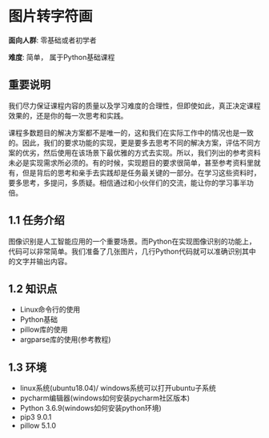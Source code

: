 # 图片转字符画

**面向人群**: 零基础或者初学者

**难度**: 简单， 属于Python基础课程

## 重要说明
我们尽力保证课程内容的质量以及学习难度的合理性，但即使如此，真正决定课程效果的，还是你的每一次思考和实践。

课程多数题目的解决方案都不是唯一的，这和我们在实际工作中的情况也是一致的。因此，我们的要求功能的实现，更是要多去思考不同的解决方案，评估不同方案的优劣，然后使用在该场景下最优雅的方式去实现。所以，我们列出的参考资料未必是实现需求所必须的。有的时候，实现题目的要求很简单，甚至参考资料里就有，但是背后的思考和亲手去实践却是任务最关键的一部分。在学习这些资料时，要多思考，多提问，多质疑。相信通过和小伙伴们的交流，能让你的学习事半功倍。
## 1.1 任务介绍
图像识别是人工智能应用的一个重要场景。而Python在实现图像识别的功能上，代码可以非常简单。我们准备了几张图片，几行Python代码就可以准确识别其中的文字并输出内容。
## 1.2 知识点
- Linux命令行的使用
- Python基础
- pillow库的使用
- argparse库的使用(参考教程)
## 1.3 环境
- linux系统(ubuntu18.04)/ windows系统可以打开ubuntu子系统
- pycharm编辑器(windows如何安装pycharm社区版本)
- Python 3.6.9(windows如何安装python环境)
- pip3 9.0.1
- pillow 5.1.0
